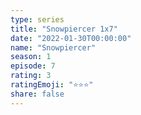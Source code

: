 ```yaml
---
type: series
title: "Snowpiercer 1x7"
date: "2022-01-30T00:00:00"
name: "Snowpiercer"
season: 1
episode: 7
rating: 3
ratingEmoji: "⭐️⭐️⭐️"
share: false
---
```

